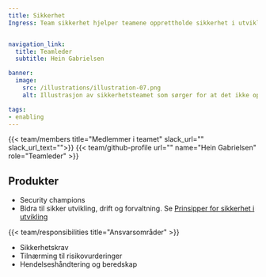 ```yaml
---
title: Sikkerhet
Ingress: Team sikkerhet hjelper teamene opprettholde sikkerhet i utvikling gjennom både tekniske og organisatoriske tiltak. Vi driver Digdir Security Champions, operasjonaliserer sikkerhetskrav, og bistår teamene i utvikling, drift og forvaltning av sikre produkter.


navigation_link:
  title: Teamleder
  subtitle: Hein Gabrielsen

banner:
  image:
    src: /illustrations/illustration-07.png
    alt: Illustrasjon av sikkerhetsteamet som sørger for at det ikke oppstår sikkerhetsfeil i planene.

tags:
- enabling
---
```


{{< team/members title="Medlemmer i teamet" slack_url="" slack_url_text="">}}
{{< team/github-profile url="" name="Hein Gabrielsen" role="Teamleder" >}}

## Produkter

- Security champions
- Bidra til sikker utvikling, drift og forvaltning. Se [Prinsipper for sikkerhet i utvikling](https://baksia.digdir.no/produktutviklingsmodell/prinsipper/sikkerhet/)


{{< team/responsibilities title="Ansvarsområder" >}}

- Sikkerhetskrav
- Tilnærming til risikovurderinger
- Hendelseshåndtering og beredskap
